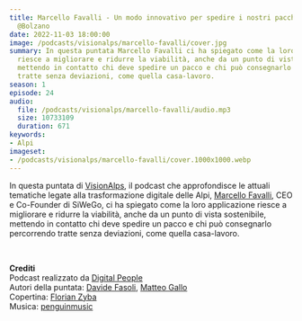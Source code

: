 ```yaml
---
title: Marcello Favalli - Un modo innovativo per spedire i nostri pacchi con SiWeGo
  @Bolzano
date: 2022-11-03 18:00:00
image: /podcasts/visionalps/marcello-favalli/cover.jpg
summary: In questa puntata Marcello Favalli ci ha spiegato come la loro applicazione
  riesce a migliorare e ridurre la viabilità, anche da un punto di vista sostenibile,
  mettendo in contatto chi deve spedire un pacco e chi può consegnarlo percorrendo
  tratte senza deviazioni, come quella casa-lavoro.
season: 1
episode: 24
audio:
  file: /podcasts/visionalps/marcello-favalli/audio.mp3
  size: 10733109
  duration: 671
keywords:
- Alpi
imageset:
- /podcasts/visionalps/marcello-favalli/cover.1000x1000.webp
---
```


In questa puntata di [VisionAlps](https://www.visionalps.com/), il podcast che approfondisce le attuali tematiche legate alla trasformazione digitale delle Alpi, [Marcello Favalli](https://www.linkedin.com/in/marcellofavalli/), CEO e Co-Founder di SiWeGo, ci ha spiegato come la loro applicazione riesce a migliorare e ridurre la viabilità, anche da un punto di vista sostenibile, mettendo in contatto chi deve spedire un pacco e chi può consegnarlo percorrendo tratte senza deviazioni, come quella casa-lavoro.

<br>

**Crediti**<br>
Podcast realizzato da [Digital People](https://w3id.org/digitalpeople)<br>
Autori della puntata: [Davide Fasoli](https://www.linkedin.com/in/davide-fasoli-2b3246179/), [Matteo Gallo](https://www.linkedin.com/in/matteo-gallo-4a5ab31a8/)<br>
Copertina: [Florian Zyba](https://www.linkedin.com/in/florian-zyba/)<br>
Musica: [penguinmusic](https://pixabay.com/users/penguinmusic-24940186/)